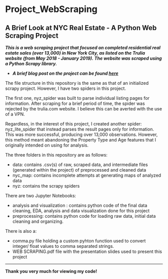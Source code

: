 
# Project_WebScraping

## A Brief Look at NYC Real Estate - A Python Web Scraping Project

_**This is a web scraping project that focused on completed residential real estate sales (over 13,000) in New York City, as listed on the Trulia website (from May 2018 - January 2019). The website was scraped using a Python Scrapy library.**_ 
 - _**A brief blog post on the project can be found [here](https://nycdatascience.com/blog/student-works/web-scraping/nyc-real-estate/)**_

The file structure in this repository is the same as that of an initialized scrapy project. However, I have two spiders in this project.

The first one, nyz_spider was built to parse individual listing pages for information. After scraping for a brief period of time, the spider was rejected by the trulia.com website. I believe this can be averted with the use of a VPN.

Regardless, in the interest of this project, I created another spider: nyz_lite_spider that instead parses the result pages only for information. This was more successful, producing over 13,000 observations. However, this method meant abandoning the Property Type and Age features that I originally intended on using for analysis.

The three folders in this repository are as follows:
- data: contains .csv(s) of raw, scraped data, and intermediate files (generated within the project) of preprocessed and cleaned data
- nyc_map: contains incomplete attempts at generating maps of analyzed data
- nyz: contains the scrapy spiders

There are two Jupyter Notebooks:
- analysis and visualization : contains python code of the final data cleaning, EDA, analysis and data visualization done for this project
- preprocessing: contains python code for loading raw data, initial data cleaning and organizing.

There is also a:
- comma.py file holding a custom pyhton function used to convert integer/ float values to comma separated strings. 
- WEB SCRAPING.pdf file with the presentation slides used to present this project

- - -

**Thank you very much for viewing my code!**
